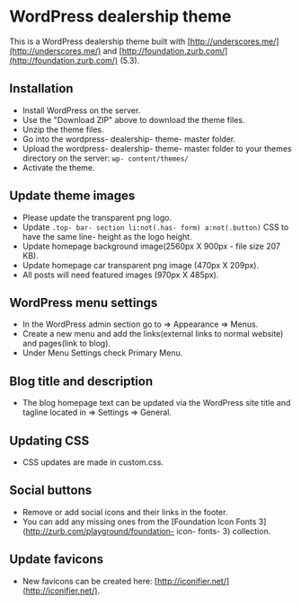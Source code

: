 WordPress dealership theme
===

This is a WordPress dealership theme built with [http://underscores.me/](http://underscores.me/) and [http://foundation.zurb.com/](http://foundation.zurb.com/) (5.3).

## Installation
- Install WordPress on the server.
- Use the "Download ZIP" above to download the theme files.
- Unzip the theme files.
- Go into the wordpress- dealership- theme- master folder.
- Upload the wordpress- dealership- theme- master folder to your themes directory on the server: `wp- content/themes/`
- Activate the theme.

## Update theme images
- Please update the transparent png logo.
- Update `.top- bar- section li:not(.has- form) a:not(.button)` CSS to have the same line- height as the logo height.
- Update homepage background image(2560px X 900px -  file size 207 KB).
- Update homepage car transparent png image (470px X 209px).
- All posts will need featured images (970px X 485px).

## WordPress menu settings
- In the WordPress admin section go to => Appearance => Menus.
- Create a new menu and add the links(external links to normal website) and pages(link to blog).
- Under Menu Settings check Primary Menu.

## Blog title and description
- The blog homepage text can be updated via the WordPress site title and tagline located in => Settings => General.

## Updating CSS
- CSS updates are made in custom.css.

## Social buttons
- Remove or add social icons and their links in the footer.
- You can add any missing ones from the [Foundation Icon Fonts 3](http://zurb.com/playground/foundation- icon- fonts- 3) collection.

## Update favicons
- New favicons can be created here: [http://iconifier.net/](http://iconifier.net/).